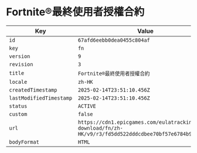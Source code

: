 # Fortnite®最終使用者授權合約

| Key | Value |
| --- | ----- |
| `id` | `67afd6eebb0dea0455c804af` |
| `key` | `fn` |
| `version` | `9` |
| `revision` | `3` |
| `title` | `Fortnite®最終使用者授權合約` |
| `locale` | `zh-HK` |
| `createdTimestamp` | `2025-02-14T23:51:10.456Z` |
| `lastModifiedTimestamp` | `2025-02-14T23:51:10.456Z` |
| `status` | `ACTIVE` |
| `custom` | `false` |
| `url` | `https://cdn1.epicgames.com/eulatracking-download/fn/zh-HK/v9/r3/fd5dd522dddcdbee70bf57e6784b9c50.pdf` |
| `bodyFormat` | `HTML` |
